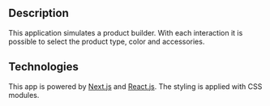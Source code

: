 ## Description

This application simulates a product builder. With each interaction it is possible to select the product type, color and accessories.

## Technologies

This app is powered by [Next.js](https://nextjs.org) and [React.js](https://react.dev/).
The styling is applied with CSS modules.
